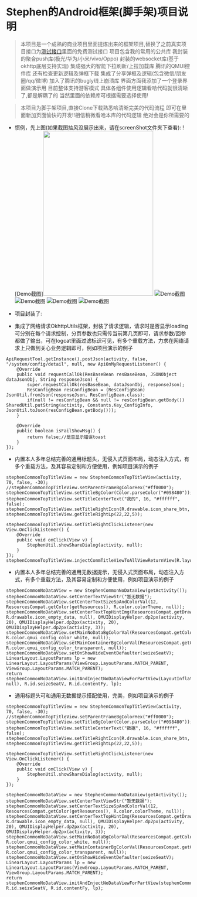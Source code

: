 # Stephen的Android框架(脚手架)项目说明
> 本项目是一个成熟的商业项目里面提炼出来的框架项目,替换了之前真实项目接口为[测试接口](https://www.apiopen.top/api.html#780786078b064fbaa278719abedba7bd)里面的免费测试接口
> 项目包含我的常用的公共库
> 我封装的聚合push库(极光/华为/小米/vivo/Oppo)
> 封装的websocket库(基于okhttp底层支持实现)
> 集成强大的智能下拉刷新/上拉加载库
> 腾讯的QMUI控件库
> 还有检查更新逻辑及弹框下载
> 集成了分享弹框及逻辑(包含微信/朋友圈/qq/微博)
> 加入了腾讯的bugly线上崩溃库
> 界面方面我添加了一个登录界面做演示用
> 目前整体支持游客模式
> 具体各组件使用逻辑看哈代码就很清晰了,都是解耦了的
> 当然里面的依赖库可根据需要选择使用!

> 本项目为脚手架项目,直接Clone下载熟悉哈清晰完美的代码流程
> 即可在里面新加页面愉快的开发!!相信稍微看哈本库的代码逻辑
> 绝对会是你所需要的

* 惯例，先上图(如果截图抽风没展示出来，请在screenShot文件夹下查看):
![Demo截图]<img src="https://github.com/woshiluoyong/StephenAppCliProject/blob/master/screenShot/1.jpg" width="300" height="450" />
![Demo截图](https://github.com/woshiluoyong/StephenAppCliProject/blob/master/screenShot/2.jpg)
![Demo截图](https://github.com/woshiluoyong/StephenAppCliProject/blob/master/screenShot/3.jpg)
![Demo截图](https://github.com/woshiluoyong/StephenAppCliProject/blob/master/screenShot/4.jpg)
![Demo截图](https://github.com/woshiluoyong/StephenAppCliProject/blob/master/screenShot/5.jpg)

* 项目封装了:
* 集成了网络请求OkhttpUtils框架，封装了请求逻辑，请求时是否显示loading可分别在每个请求控制，分页参数也只需传当前第几页即可，请求参数/回参都做了输出，可在logcat里面过滤标识可见，有多个重载方法，力求在网络请求上只做到关心业务逻辑即可，例如项目演示的例子
```
ApiRequestTool.getInstance().postJson(activity, false, "/system/config/detail", null, new ApiOnMyRequestListener() {
    @Override
    public void requestCallOk(ResBaseBean resBaseBean, JSONObject dataJsonObj, String responseJson) {
        super.requestCallOk(resBaseBean, dataJsonObj, responseJson);
        ResConfigBean resConfigBean = (ResConfigBean) JsonUtil.fromJson(responseJson, ResConfigBean.class);
        if(null != resConfigBean && null != resConfigBean.getBody()) SharedUtil.putString(activity, Constants.Key_ConfigInfo, JsonUtil.toJson(resConfigBean.getBody()));
    }

    @Override
    public boolean isFailShowMsg() {
        return false;//是否显示错误toast
    }
});
```
* 内置本人多年总结完善的通用标题头，无侵入式页面布局，动态注入方式，有多个重载方法，及其容易定制和方便使用，例如项目演示的例子
```
stephenCommonTopTitleView = new StephenCommonTopTitleView(activity, 70, false, -30);
//stephenCommonTopTitleView.setParentFrameBgColorHex("#ff0000");
stephenCommonTopTitleView.setTitleBgColor(Color.parseColor("#098480"));
stephenCommonTopTitleView.setTitleCenterText("我的", 16, "#ffffff", false);
stephenCommonTopTitleView.setTitleRightIcon(R.drawable.icon_share_btn, stephenCommonTopTitleView.getTitleRightLp(22,22,5));

stephenCommonTopTitleView.setTitleRightClickListener(new View.OnClickListener() {
    @Override
    public void onClick(View v) {
        StephenUtil.showShareDialog(activity, null);
    }
});
stephenCommonTopTitleView.injectCommTitleViewToAllViewReturnView(R.layout.fragment_main_mine);
```
* 内置本人多年总结完善的通用无数据提示，无侵入式页面布局，动态注入方式，有多个重载方法，及其容易定制和方便使用，例如项目演示的例子
```
stephenCommonNoDataView = new StephenCommonNoDataView(getActivity());
stephenCommonNoDataView.setCenterTextViewStr("暂无数据");
stephenCommonNoDataView.setCenterTextSizeSpAndColorVal(12, ResourcesCompat.getColor(getResources(), R.color.colorTheme, null));
stephenCommonNoDataView.setCenterTextTopHintImg(ResourcesCompat.getDrawable(getResources(), R.drawable.icon_empty_data, null), QMUIDisplayHelper.dp2px(activity, 20), QMUIDisplayHelper.dp2px(activity, 20), QMUIDisplayHelper.dp2px(activity, 3));
stephenCommonNoDataView.setMainNoDataBgColorVal(ResourcesCompat.getColor(getResources(), R.color.qmui_config_color_white, null));
stephenCommonNoDataView.setMainContainerBgColorVal(ResourcesCompat.getColor(getResources(), R.color.qmui_config_color_transparent, null));
stephenCommonNoDataView.setOnShowHideEventDefaulter(seizeSeatV);
LinearLayout.LayoutParams lp = new LinearLayout.LayoutParams(ViewGroup.LayoutParams.MATCH_PARENT, ViewGroup.LayoutParams.MATCH_PARENT);
return stephenCommonNoDataView.initAndInjectNoDataViewForPartView(LayoutInflater.from(activity).inflate(R.layout.fragment_list_layout, null), R.id.seizeSeatV, R.id.contentFy, lp);
```
* 通用标题头可和通用无数据提示搭配使用，完美，例如项目演示的例子

```
stephenCommonTopTitleView = new StephenCommonTopTitleView(activity, 70, false, -30);
//stephenCommonTopTitleView.setParentFrameBgColorHex("#ff0000");
stephenCommonTopTitleView.setTitleBgColor(Color.parseColor("#098480"));
stephenCommonTopTitleView.setTitleCenterText("数据", 16, "#ffffff", false);
stephenCommonTopTitleView.setTitleRightIcon(R.drawable.icon_share_btn, stephenCommonTopTitleView.getTitleRightLp(22,22,5));

stephenCommonTopTitleView.setTitleRightClickListener(new View.OnClickListener() {
    @Override
    public void onClick(View v) {
        StephenUtil.showShareDialog(activity, null);
    }
});

stephenCommonNoDataView = new StephenCommonNoDataView(getActivity());
stephenCommonNoDataView.setCenterTextViewStr("暂无数据");
stephenCommonNoDataView.setCenterTextSizeSpAndColorVal(12, ResourcesCompat.getColor(getResources(), R.color.colorTheme, null));
stephenCommonNoDataView.setCenterTextTopHintImg(ResourcesCompat.getDrawable(getResources(), R.drawable.icon_empty_data, null), QMUIDisplayHelper.dp2px(activity, 20), QMUIDisplayHelper.dp2px(activity, 20), QMUIDisplayHelper.dp2px(activity, 3));
stephenCommonNoDataView.setMainNoDataBgColorVal(ResourcesCompat.getColor(getResources(), R.color.qmui_config_color_white, null));
stephenCommonNoDataView.setMainContainerBgColorVal(ResourcesCompat.getColor(getResources(), R.color.qmui_config_color_transparent, null));
stephenCommonNoDataView.setOnShowHideEventDefaulter(seizeSeatV);
LinearLayout.LayoutParams lp = new LinearLayout.LayoutParams(ViewGroup.LayoutParams.MATCH_PARENT, ViewGroup.LayoutParams.MATCH_PARENT);
return stephenCommonNoDataView.initAndInjectNoDataViewForPartView(stephenCommonTopTitleView.injectCommTitleViewToAllViewReturnView(R.layout.fragment_list_layout), R.id.seizeSeatV, R.id.contentFy, lp);
```

